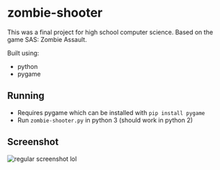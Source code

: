# zombie-shooter

This was a final project for high school computer science. Based on the game SAS: Zombie Assault.

Built using:
- python
- pygame

## Running
- Requires pygame which can be installed with `pip install pygame`
- Run `zombie-shooter.py` in python 3 (should work in python 2)

## Screenshot

![regular screenshot lol](https://scontent.fyyz1-1.fna.fbcdn.net/v/t1.15752-9/50560897_233298737445089_1959546380322078720_n.png?_nc_cat=101&_nc_ht=scontent.fyyz1-1.fna&oh=8c37fcc94f9249e64340205066e3f645&oe=5CB7F2F1)
